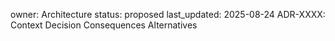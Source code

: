 owner: Architecture
status: proposed
last_updated: 2025-08-24
ADR-XXXX: <Decision Title>
Context
Decision
Consequences
Alternatives

